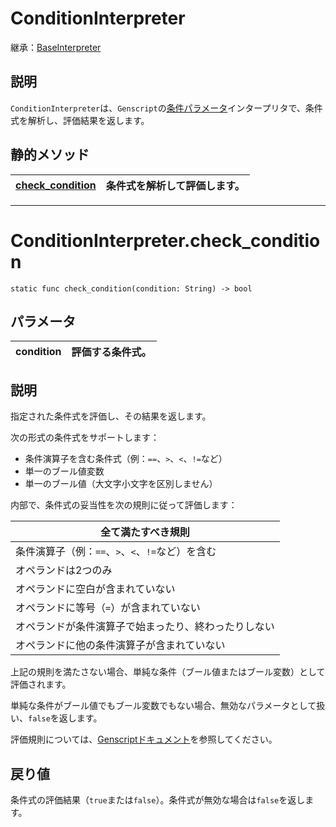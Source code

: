 # ConditionInterpreter

継承：[BaseInterpreter](BaseInterpreter.md)

## 説明

`ConditionInterpreter`は、`Genscript`の[条件パラメータ](../../Genscript/KeyWords/when.md)インタープリタで、条件式を解析し、評価結果を返します。

## 静的メソッド

|[check_condition](#conditioninterpretercheck_condition)|条件式を解析して評価します。|
|:---|:---|

---

# ConditionInterpreter.check_condition

`static func check_condition(condition: String) -> bool`

## パラメータ

|condition|評価する条件式。|
|:---|:---|

## 説明

指定された条件式を評価し、その結果を返します。

次の形式の条件式をサポートします：

- 条件演算子を含む条件式（例：`==`、`>`、`<`、`!=`など）
- 単一のブール値変数
- 単一のブール値（大文字小文字を区別しません）

内部で、条件式の妥当性を次の規則に従って評価します：

|全て満たすべき規則|
|---|
|条件演算子（例：`==`、`>`、`<`、`!=`など）を含む|
|オペランドは2つのみ|
|オペランドに空白が含まれていない|
|オペランドに等号（`=`）が含まれていない|
|オペランドが条件演算子で始まったり、終わったりしない|
|オペランドに他の条件演算子が含まれていない|

上記の規則を満たさない場合、単純な条件（ブール値またはブール変数）として評価されます。

単純な条件がブール値でもブール変数でもない場合、無効なパラメータとして扱い、`false`を返します。

評価規則については、[Genscriptドキュメント](../../Genscript/Category/Condition.md/#条件式演算子)を参照してください。

## 戻り値

条件式の評価結果（`true`または`false`）。条件式が無効な場合は`false`を返します。

